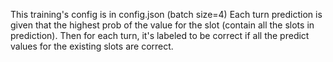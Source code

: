 This training's config is in config.json (batch size=4)
Each turn prediction is given that the highest prob of the value for the slot (contain all the slots in prediction). Then for each turn, it's labeled to be correct if all the predict values for the existing slots are correct. 

